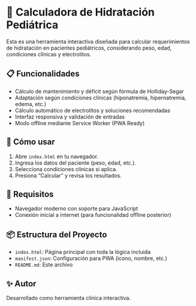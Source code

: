 # 🧪 Calculadora de Hidratación Pediátrica

Esta es una herramienta interactiva diseñada para calcular requerimientos de hidratación en pacientes pediátricos, considerando peso, edad, condiciones clínicas y electrolitos.

## 📋 Funcionalidades

- Cálculo de mantenimiento y déficit según fórmula de Holliday-Segar
- Adaptación según condiciones clínicas (hiponatremia, hipernatremia, edema, etc.)
- Cálculo automático de electrolitos y soluciones recomendadas
- Interfaz responsiva y validación de entradas
- Modo offline mediante Service Worker (PWA Ready)

## 🚀 Cómo usar

1. Abre `index.html` en tu navegador.
2. Ingresa los datos del paciente (peso, edad, etc.).
3. Selecciona condiciones clínicas si aplica.
4. Presiona “Calcular” y revisa los resultados.

## 🧩 Requisitos

- Navegador moderno con soporte para JavaScript
- Conexión inicial a internet (para funcionalidad offline posterior)

## 📦 Estructura del Proyecto

- `index.html`: Página principal con toda la lógica incluida
- `manifest.json`: Configuración para PWA (icono, nombre, etc.)
- `README.md`: Este archivo

## ✨ Autor

Desarrollado como herramienta clínica interactiva.

